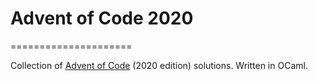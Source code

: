 # Advent of Code 2020
=====================

Collection of [Advent of Code](https://adventofcode.com/) (2020 edition) solutions. Written in OCaml.
